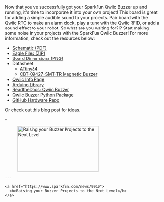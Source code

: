 Now that you've successfully got your SparkFun Qwiic Buzzer up and running, it's time to incorporate it into your own project! This board is great for adding a simple audible sound to your projects. Pair board with the Qwiic RTC to make an alarm clock, play a tune with the Qwiic RFID, or add a sound effect to your robot. So what are you waiting for?!? Start making some noise in your projects with the SparkFun Qwiic Buzzer! For more information, check out the resources below:

* [Schematic (PDF)](../assets/board_files/SparkFun_Qwiic_Buzzer_Schematic_V10.pdf)
* [Eagle Files (ZIP)](../assets/board_files/SparkFun_Qwiic_Buzzer_V10.zip)
* [Board Dimensions (PNG)](../assets/img/BOB-24474-Qwiic-Buzzer__Board_Dimensions.png)
* Datasheet
    * [ATtiny84](../assets/component_documentation/ATTINY84_Datasheet_doc8006.pdf)
    * [CBT-09427-SMT-TR Magnetic Buzzer](../assets/component_documentation/cbt-09427-smt-tr.pdf)
* [Qwiic Info Page](https://www.sparkfun.com/qwiic)
* [Arduino Library](https://github.com/sparkfun/SparkFun_Qwiic_Buzzer_Arduino_Library)
* [ReadtheDocs: Qwiic Buzzer](https://qwiic-buzzer-py.readthedocs.io/en/latest/)
* [Qwiic Buzzer Python Package](https://github.com/sparkfun/Qwiic_Buzzer_Py)
* [GitHub Hardware Repo](https://github.com/sparkfun/SparkFun_Qwiic_Buzzer)



Or check out this blog post for ideas.

<div class="grid cards" style="width:500px;" markdown>
<!-- ----------WHITE SPACE BETWEEN GRID CARDS---------- -->
-   <a href="https://www.sparkfun.com/news/9910">
      <figure markdown>
        <img src="https://cdn.sparkfun.com//c/140-140/assets/home_page_posts/9/9/1/0/Buzzer-in-Weill-Recital-Hall.jpg" style="width:264px; height:148px; object-fit:contain;" alt="Raising your Buzzer Projects to the Next Level">
      </figure>
    </a>

    ---

    <a href="https://www.sparkfun.com/news/9910">
      <b>Raising your Buzzer Projects to the Next Level</b>
    </a>
<!-- ----------WHITE SPACE BETWEEN GRID CARDS---------- -->
</div>
